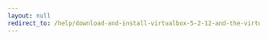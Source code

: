 ```yaml
---
layout: null
redirect_to: /help/download-and-install-virtualbox-5-2-12-and-the-virtualbox-extension-pack-on-windows-7-pro-sp1/
---
```

